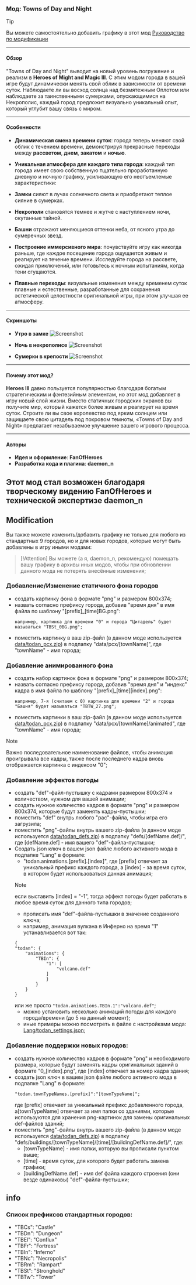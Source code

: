### Мод: **Towns of Day and Night**
> [!TIP]
> Вы можете самостоятельно добавить графику в этот мод [Руководство по модификации](#Modification)
---

#### **Обзор**

"Towns of Day and Night" выводит на новый уровень погружение и реализм в **Heroes of Might and Magic III**. С этим модом города в вашей игре будут динамически менять свой облик в зависимости от времени суток. Наблюдаете ли вы восход солнца над безмятежным Оплотом или наблюдаете за таинственными сумерками, опускающимися на Некрополис, каждый город предложит визуально уникальный опыт, который углубит вашу связь с миром.

---

#### **Особенности**

- **Динамическая смена времени суток**: города теперь меняют свой облик с течением времени, демонстрируя прекрасные переходы между **рассветом**, **днем**, **закатом** и **ночью**.

- **Уникальная атмосфера для каждого типа города**: каждый тип города имеет свою собственную тщательно проработанную дневную и ночную графику, усиливающую его неотъемлемые характеристики:
- **Замки** сияют в лучах солнечного света и приобретают теплое сияние в сумерках.
- **Некрополи** становятся темнее и жутче с наступлением ночи, окутанные тайной.
- **Башни** отражают меняющиеся оттенки неба, от ясного утра до сумеречных звезд.

- **Построение иммерсивного мира**: почувствуйте игру как никогда раньше, где каждое посещение города ощущается живым и реагирует на течение времени. Исследуйте города на рассвете, ожидая приключений, или готовьтесь к ночным испытаниям, когда тени сгущаются.

- **Плавные переходы**: визуальные изменения между временем суток плавные и естественные, разработанные для сохранения эстетической целостности оригинальной игры, при этом улучшая ее атмосферу.

---
#### **Скриншоты**

- **Утро в замке**
![Screenshot](Screenshot/2.png)

- **Ночь в некрополисе**
![Screenshot](Screenshot/6.png)

- **Сумерки в крепости**
![Screenshot](Screenshot/4.png)

---

#### **Почему этот мод?**

**Heroes III** давно пользуется популярностью благодаря богатым стратегическим и фэнтезийным элементам, но этот мод добавляет в игру новый слой жизни. Вместо статичных городских экранов вы получите мир, который кажется более живым и реагирует на время суток. Строите ли вы свое королевство под ярким солнцем или защищаете свою цитадель под покровом темноты, «Towns of Day and Night» предлагает незабываемое улучшение вашего игрового процесса.

---

#### **Авторы**

- **Идея и оформление**: **FanOfHeroes**
- **Разработка кода и плагина**: **daemon_n**

Этот мод стал возможен благодаря творческому видению FanOfHeroes и технической экспертизе daemon_n
---

## Modification

Вы также можете изменить/добавить графику не только для любого из стандартных 9 городов, но и для новых городов, которые могут быть добавлены в игру иными модами:
> [!Attention]
> Вы можете (а я, daemon_n, рекомендую) помещать вашу графику в архивы иных модов, чтобы при обновлении данного мода не потерять внесённые изменения;

### Добавление/Изменение статичного фона городов
- создать картинку фона в формате "png" и размером 800x374;
- назвать согласно префиксу города, добавив "время дня" в имя файла по шаблону "[prefix]_[time]BG.png":
	```
	например, картинка для времени "0" и города "Цитадель" будет называться "TBSt_0BG.png";
	```
- поместить картинку в ваш zip-файл (в данном моде используется [data/todan_pcx.zip](data/todan_pcx.zip)) в подпапку "data/pcx/[townName]", где "townName" - имя города;

### Добавление анимированного фона
- создать набор картинок фона в формате "png" и размером 800x374;
- назвать согласно префиксу города, добавив "время дня" и "индекс" кадра в имя файла по шаблону "[prefix]_[time][index].png":
	```
	например, 7-я (считаем с 0) картинка для времени "2" и города "Башня" будет называться "TBTW_27.png";
	```
- поместить картинки в ваш zip-файл (в данном моде используется [data/todan_pcx.zip](data/todan_pcx.zip)) в подпапку "data/pcx/[townName]/animated", где "townName" - имя города;
> [!NOTE]
> Важно последовательное наименование файлов, чтобы анимация проигрывала все кадры, также после последнего кадра вновь отображается картинка с индексом "0";

### Добавление эффектов погоды
- создать "def"-файл-пустышку с кадрами размером 800x374 и количеством, нужном для вашей анимации;
- создать нужное количество кадров в формате "png" и размером 800x374, которые будут заменять кадры-пустышки;
- поместить "def" внутрь любого "pac"-файла, чтобы игра его загрузила;
- поместить "png"-файлы внутрь вашего zip-файла (в данном моде используется [data/todan_defs.zip](data/todan_defs.zip)) в подпапку "defs/[defName.def]/", где [defName.def] - имя вашего "def"-файла-пустышки;
- Создать json ключ в вашем json файле любого активного мода в подпапке "Lang" в формате:
	- "todan.animations.[prefix].[index]", где [prefix] отвечает за уникальный префикс каждого города, а [index] - за время суток, в котором будет использоваться данная анимация;
	> [!NOTE]
	> если выставить [index] = "-1", тогда эффект погоды будет работать в любое время суток для данного типа городов;
	- прописать имя "def"-файла-пустышки в значение созданного ключа;
	- например, анимация вулкана в Инферно на время "1" устанавливается вот так:
	```
	{
	"todan": {
        "animations": {
            "TBIn": {
                "1": [
                    "volcano.def"
                ]
				}
			}
		}
	}
	```
	или же просто ``"todan.animations.TBIn.1":"volcano.def"``;
	- можно установить несколько анимаций погоды для каждого города/времени (до 5 на данный момент);
	- иные примеры можно посмотреть в файле с настройками мода: [Lang/todan_settings.json](Lang/todan_settings.json);

### Добавление поддержки новых городов:
- создать нужное количество кадров в формате "png" и необходимого размера, которые будут заменять кадры оригинальных зданий в формате "0_[index].png", где [index] отвечает за номер кадра здания;
- cоздать json ключ в вашем json файле любого активного мода в подпапке "Lang" в формате:
	```
	"todan.townTypeNames.[prefix]":"[townTypeName]";
	```
	где [prefix] отвечает за уникальный префикс добавленного города, а[townTypeName] отвечает за имя папки со зданиями, которые используются для хранения png-картинок для замены оригинальных def-файлов зданий;
- поместить "png"-файлы внутрь вашего zip-файла (в данном моде используется [data/todan_defs.zip](data/todan_defs.zip)) в подпапку "defs/buildings/[townTypeName]/[time]/[buildingDefName.def]/", где:
	- [townTypeName] - имя папки, которую вы прописали пунктом выше;
	- [time] - время суток, для которого будет работать замена графики;
	- [buildingDefName.def] - имя def файла каждого строения (они везде одинаковы) "def"-файла-пустышки;

## info
### Список префиксов стандартных городов:
- "TBCs": "Castle"
- "TBDn": "Dungeon"
- "TBEl": "Conflux"
- "TBFr": "Fortress"
- "TBIn": "Inferno"
- "TBNc": "Necropolis"
- "TBRm": "Rampart"
- "TBSt": "Stronghold"
- "TBTw": "Tower"
